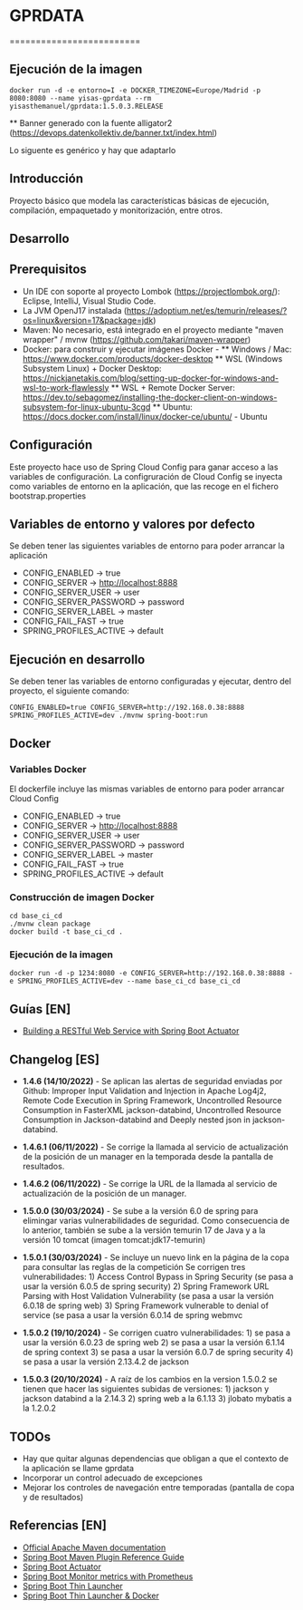 # GPRDATA
=========================

## Ejecución de la imagen

```shell
docker run -d -e entorno=I -e DOCKER_TIMEZONE=Europe/Madrid -p 8080:8080 --name yisas-gprdata --rm yisasthemanuel/gprdata:1.5.0.3.RELEASE
```

** Banner generado con la fuente alligator2 (https://devops.datenkollektiv.de/banner.txt/index.html)

Lo siguente es genérico y hay que adaptarlo

## Introducción

Proyecto básico que modela las características básicas de ejecución, compilación, empaquetado y monitorización, entre otros.

## Desarrollo

## Prerequisitos

* Un IDE con soporte al proyecto Lombok (<https://projectlombok.org/>): Eclipse, IntelliJ, Visual Studio Code.
* La JVM OpenJ17 instalada (<https://adoptium.net/es/temurin/releases/?os=linux&version=17&package=jdk>)
* Maven: No necesario, está integrado en el proyecto mediante "maven wrapper" / mvnw (<https://github.com/takari/maven-wrapper>)
* Docker: para construir y ejecutar imágenes Docker -
** Windows / Mac: <https://www.docker.com/products/docker-desktop>
** WSL (Windows Subsystem Linux) + Docker Desktop: <https://nickjanetakis.com/blog/setting-up-docker-for-windows-and-wsl-to-work-flawlessly>
** WSL + Remote Docker Server: <https://dev.to/sebagomez/installing-the-docker-client-on-windows-subsystem-for-linux-ubuntu-3cgd>
** Ubuntu: <https://docs.docker.com/install/linux/docker-ce/ubuntu/> - Ubuntu

## Configuración

Este proyecto hace uso de Spring Cloud Config para ganar acceso a las variables de configuración. La configruración de Cloud Config se inyecta como variables de entorno en la aplicación, que las recoge en el fichero bootstrap.properties

## Variables de entorno y valores por defecto

Se deben tener las siguientes variables de entorno para poder arrancar la aplicación

* CONFIG_ENABLED -> true
* CONFIG_SERVER -> <http://localhost:8888>
* CONFIG_SERVER_USER -> user
* CONFIG_SERVER_PASSWORD -> password
* CONFIG_SERVER_LABEL -> master
* CONFIG_FAIL_FAST -> true
* SPRING_PROFILES_ACTIVE -> default

## Ejecución en desarrollo

Se deben tener las variables de entorno configuradas y ejecutar, dentro del proyecto, el siguiente comando:

```shell
CONFIG_ENABLED=true CONFIG_SERVER=http://192.168.0.38:8888 SPRING_PROFILES_ACTIVE=dev ./mvnw spring-boot:run
```

## Docker

### Variables Docker

El dockerfile incluye las mismas variables de entorno para poder arrancar Cloud Config

* CONFIG_ENABLED -> true
* CONFIG_SERVER -> <http://localhost:8888>
* CONFIG_SERVER_USER -> user
* CONFIG_SERVER_PASSWORD -> password
* CONFIG_SERVER_LABEL -> master
* CONFIG_FAIL_FAST -> true
* SPRING_PROFILES_ACTIVE -> default

### Construcción de imagen Docker

```shell
cd base_ci_cd
./mvnw clean package
docker build -t base_ci_cd .
```

### Ejecución de la imagen

```shell
docker run -d -p 1234:8080 -e CONFIG_SERVER=http://192.168.0.38:8888 -e SPRING_PROFILES_ACTIVE=dev --name base_ci_cd base_ci_cd
```

## Guías [EN]

* [Building a RESTful Web Service with Spring Boot Actuator](https://spring.io/guides/gs/actuator-service/)

## Changelog [ES]

* **1.4.6 (14/10/2022)** - Se aplican las alertas de seguridad enviadas por Github: Improper Input Validation and Injection in Apache Log4j2, Remote Code Execution in Spring Framework, Uncontrolled Resource Consumption in FasterXML jackson-databind, Uncontrolled Resource Consumption in Jackson-databind and Deeply nested json in jackson-databind.

* **1.4.6.1 (06/11/2022)** - Se corrige la llamada al servicio de actualización de la posición de un manager en la temporada desde la pantalla de resultados.

* **1.4.6.2 (06/11/2022)** - Se corrige la URL de la llamada al servicio de actualización de la posición de un manager.

* **1.5.0.0 (30/03/2024)** - Se sube a la versión 6.0 de spring para elimingar varias vulnerabilidades de seguridad. Como consecuencia de lo anterior, también se sube a la versión temurin 17 de Java y a la versión 10 tomcat (imagen tomcat:jdk17-temurin)

* **1.5.0.1 (30/03/2024)** - Se incluye un nuevo link en la página de la copa para consultar las reglas de la competición
Se corrigen tres vulnerabilidades: 1) Access Control Bypass in Spring Security (se pasa a usar la versión 6.0.5 de spring security) 2) Spring Framework URL Parsing with Host Validation Vulnerability (se pasa a usar la versión 6.0.18 de spring web) 3) Spring Framework vulnerable to denial of service (se pasa a usar la versión 6.0.14 de spring webmvc

* **1.5.0.2 (19/10/2024)** - Se corrigen cuatro vulnerabilidades: 1) se pasa a usar la versión 6.0.23 de spring web 2) se pasa a usar la versión 6.1.14 de spring context 3) se pasa a usar la versión 6.0.7 de spring security 4) se pasa a usar la versión 2.13.4.2 de jackson

* **1.5.0.3 (20/10/2024)** - A raíz de los cambios en la version 1.5.0.2 se tienen que hacer las siguientes subidas de versiones: 1) jackson y jackson databind a la 2.14.3 2) spring web a la 6.1.13 3) jlobato mybatis a la 1.2.0.2

## TODOs

* Hay que quitar algunas dependencias que obligan a que el contexto de la aplicación se llame gprdata
* Incorporar un control adecuado de excepciones
* Mejorar los controles de navegación entre temporadas (pantalla de copa y de resultados)

## Referencias [EN]

* [Official Apache Maven documentation](https://maven.apache.org/guides/index.html)
* [Spring Boot Maven Plugin Reference Guide](https://docs.spring.io/spring-boot/docs/2.2.1.RELEASE/maven-plugin/)
* [Spring Boot Actuator](https://docs.spring.io/spring-boot/docs/2.2.1.RELEASE/reference/htmlsingle/#production-ready)
* [Spring Boot Monitor metrics with Prometheus](https://www.callicoder.com/spring-boot-actuator-metrics-monitoring-dashboard-prometheus-grafana/)
* [Spring Boot Thin Launcher](https://github.com/spring-projects-experimental/spring-boot-thin-launcher)
* [Spring Boot Thin Launcher & Docker](https://dev.to/bufferings/spring-boot-thin-launcher-anddocker-2oa7)